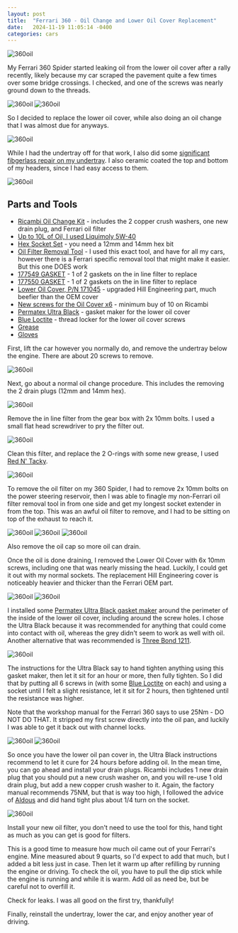 ```yaml
---
layout: post
title:  "Ferrari 360 - Oil Change and Lower Oil Cover Replacement"
date:   2024-11-19 11:05:14 -0400
categories: cars
---
```


![360oil](/images/360oil/17.jpg)

My Ferrari 360 Spider started leaking oil from the lower oil cover after a rally recently, likely because my car scraped the pavement quite a few times over some bridge crossings. I checked, and one of the screws was nearly ground down to the threads.

![360oil](/images/360oil/1.jpg)
![360oil](/images/360oil/11.jpg)

So I decided to replace the lower oil cover, while also doing an oil change that I was almost due for anyways. 

![360oil](/images/360oil/3.jpg)

While I had the undertray off for that work, I also did some [significant fibgerlass repair on my undertray](https://rskelton.com/ferrari-360-undertray-repair/). I also ceramic coated the top and bottom of my headers, since I had easy access to them. 

![360oil](/images/360oil/6.jpg)

## Parts and Tools
* [Ricambi Oil Change Kit](https://www.ricambiamerica.com/360ock-360-oil-change-kit.html) - includes the 2 copper crush washers, one new drain plug, and Ferrari oil filter
* [Up to 10L of Oil, I used Liquimoly 5W-40](https://amzn.to/4eIl9YS)
* [Hex Socket Set](https://amzn.to/48UlDKh) - you need a 12mm and 14mm hex bit
* [Oil Filter Removal Tool](https://amzn.to/3YTk4Yh) - I used this exact tool, and have for all my cars, however there is a Ferrari specific removal tool that might make it easier. But this one DOES work
* [177549 GASKET](https://www.ricambiamerica.com/177549-gasket.html) - 1 of 2 gaskets on the in line filter to replace
* [177550 GASKET](https://www.ricambiamerica.com/177550-gasket.html) - 1 of 2 gaskets on the in line filter to replace
* [Lower Oil Cover, P/N 171045](https://www.ricambiamerica.com/171045-plate-cover-for-gearbox-loc-01.html) - upgraded Hill Engineering part, much beefier than the OEM cover
* [New screws for the Oil Cover x6](https://www.ricambiamerica.com/16286121-screw-w-flange-6x-20.html) - minimum buy of 10 on Ricambi
* [Permatex Ultra Black](https://amzn.to/3OeM83p) - gasket maker for the lower oil cover
* [Blue Loctite](https://amzn.to/48TnX4h) - thread locker for the lower oil cover screws
* [Grease](https://amzn.to/3YW5a3B)
* [Gloves](https://amzn.to/48YyGdE)

First, lift the car however you normally do, and remove the undertray below the engine. There are about 20 screws to remove. 

![360oil](/images/360oil/2.jpg)

Next, go about a normal oil change procedure. This includes the removing the 2 drain plugs (12mm and 14mm hex). 

![360oil](/images/360oil/4.jpg)

Remove the in line filter from the gear box with 2x 10mm bolts. I used a small flat head screwdriver to pry the filter out. 

![360oil](/images/360oil/5.jpg)

Clean this filter, and replace the 2 O-rings with some new grease, I used [Red N' Tacky](https://amzn.to/3YW5a3B). 

![360oil](/images/360oil/7.jpg)

To remove the oil filter on my 360 Spider, I had to remove 2x 10mm bolts on the power steering reservoir, then I was able to finagle my non-Ferrari oil filter removal tool in from one side and get my longest socket extender in from the top. This was an awful oil filter to remove, and I had to be sitting on top of the exhaust to reach it. 

![360oil](/images/360oil/8.jpg)
![360oil](/images/360oil/9.jpg)
![360oil](/images/360oil/10.jpg)

Also remove the oil cap so more oil can drain. 

Once the oil is done draining, I removed the Lower Oil Cover with 6x 10mm screws, including one that was nearly missing the head. Luckily, I could get it out with my normal sockets. The replacement Hill Engineering cover is noticeably heavier and thicker than the Ferrari OEM part. 

![360oil](/images/360oil/12.jpg)
![360oil](/images/360oil/13.jpg)

I installed some [Permatex Ultra Black gasket maker](https://amzn.to/3OeM83p) around the perimeter of the inside of the lower oil cover, including around the screw holes. I chose the Ultra Black because it was recommended for anything that could come into contact with oil, whereas the grey didn't seem to work as well with oil.  Another alternative that was recommended is [Three Bond 1211](https://amzn.to/48Vqj2z). 

![360oil](/images/360oil/18.jpg)

The instructions for the Ultra Black say to hand tighten anything using this gasket maker, then let it sit for an hour or more, then fully tighten. So I did that by putting all 6 screws in (with some [Blue Loctite](https://amzn.to/48TnX4h) on each) and using a socket until I felt a slight resistance, let it sit for 2 hours, then tightened until the resistance was higher. 

Note that the workshop manual for the Ferrari 360 says to use 25Nm - DO NOT DO THAT. It stripped my first screw directly into the oil pan, and luckily I was able to get it back out with channel locks. 

![360oil](/images/360oil/14.jpg)
![360oil](/images/360oil/15.jpg)

So once you have the lower oil pan cover in, the Ultra Black instructions recommend to let it cure for 24 hours before adding oil. In the mean time, you can go ahead and install your drain plugs. Ricambi includes 1 new drain plug that you should put a new crush washer on, and you will re-use 1 old drain plug, but add a new copper crush washer to it. Again, the factory manual recommends 75NM, but that is way too high, I followed the advice of [Aldous](https://aldousvoice.com/2012/11/27/ferrari-360-annual-service/) and did hand tight plus about 1/4 turn on the socket. 

![360oil](/images/360oil/16.jpg)

Install your new oil filter, you don't need to use the tool for this, hand tight as much as you can get is good for filters. 

This is a good time to measure how much oil came out of your Ferrari's engine. Mine measured about 9 quarts, so I'd expect to add that much, but I added a bit less just in case. Then let it warm up after refilling by running the engine or driving. To check the oil, you have to pull the dip stick while the engine is running and while it is warm. Add oil as need be, but be careful not to overfill it. 

Check for leaks. I was all good on the first try, thankfully! 

Finally, reinstall the undertray, lower the car, and enjoy another year of driving. 